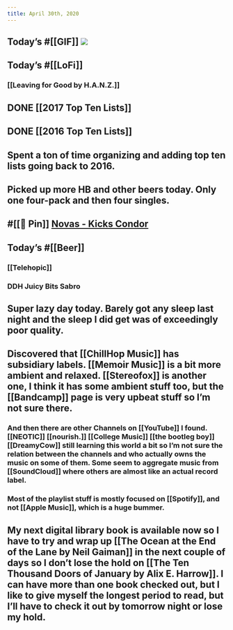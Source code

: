 ```yaml
---
title: April 30th, 2020
---
```


## Today’s #[[GIF]] ![](https://firebasestorage.googleapis.com/v0/b/firescript-577a2.appspot.com/o/imgs%2Fapp%2FVariably_Distressed%2FKuRBjhcgPC?alt=media&token=540aaa9c-41d8-4d52-9e2e-0675542024e7)

## Today’s #[[LoFi]]
### [[Leaving for Good by H.A.N.Z.]]

## DONE [[2017 Top Ten Lists]]

## DONE [[2016 Top Ten Lists]]

## Spent a ton of time organizing and adding top ten lists going back to 2016.

## Picked up more HB and other beers today. Only one four-pack and then four singles.

## #[[📌 Pin]] [Novas - Kicks Condor](https://www.kickscondor.com/novas)

## Today’s #[[Beer]]
### [[Telehopic]]

### DDH Juicy Bits Sabro

## Super lazy day today. Barely got any sleep last night and the sleep I did get was of exceedingly poor quality. 

## Discovered that [[ChillHop Music]] has subsidiary labels. [[Memoir Music]] is a bit more ambient and relaxed. [[Stereofox]] is another one, I think it has some ambient stuff too, but the [[Bandcamp]] page is very upbeat stuff so I’m not sure there. 
### And then there are other Channels on [[YouTube]] I found. [[NEOTIC]] [[nourish.]] [[College Music]] [[the bootleg boy]] [[DreamyCow]] still learning this world a bit so I’m not sure the relation between the channels and who actually owns the music on some of them. Some seem to aggregate music from [[SoundCloud]] where others are almost like an actual record label. 

### Most of the playlist stuff is mostly focused on [[Spotify]], and not [[Apple Music]], which is a huge bummer. 

## My next digital library book is available now so I have to try and wrap up [[The Ocean at the End of the Lane by Neil Gaiman]] in the next couple of days so I don’t lose the hold on [[The Ten Thousand Doors of January by Alix E. Harrow]]. I can have more than one book checked out, but I like to give myself the longest period to read, but I’ll have to check it out by tomorrow night or lose my hold. 
